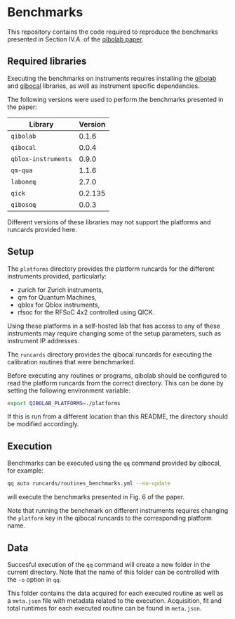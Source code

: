 # Benchmarks

This repository contains the code required to reproduce the benchmarks presented in Section IV.A. of the [qibolab paper](https://arxiv.org/abs/2308.06313).

## Required libraries

Executing the benchmarks on instruments requires installing the [qibolab](https://qibo.science/qibolab/stable/getting-started/installation.html)
and [qibocal](https://qibo.science/qibocal/stable/getting-started/installation.html) libraries, as well as instrument specific dependencies.

The following versions were used to perform the benchmarks presented in the paper:

Library | Version
-- | --
`qibolab` | 0.1.6
`qibocal` | 0.0.4
`qblox-instruments` | 0.9.0
`qm-qua` | 1.1.6
`laboneq` | 2.7.0
`qick` | 0.2.135
`qibosoq` | 0.0.3

Different versions of these libraries may not support the platforms and runcards provided here.

## Setup

The `platforms` directory provides the platform runcards for the different instruments provided, particularly:
* zurich for Zurich instruments,
* qm for Quantum Machines,
* qblox for Qblox instruments,
* rfsoc for the RFSoC 4x2 controlled using QICK.

Using these platforms in a self-hosted lab that has access to any of these instruments may require changing some of the setup parameters, such as instrument IP addresses.

The `runcards` directory provides the qibocal runcards for executing the calibration routines that were benchmarked.

Before executing any routines or programs, qibolab should be configured to read the platform runcards from the correct directory.
This can be done by setting the following environment variable:
```sh
export QIBOLAB_PLATFORMS=./platforms
```
If this is run from a different location than this README, the directory should be modified accordingly.

## Execution

Benchmarks can be executed using the `qq` command provided by qibocal, for example:
```sh
qq auto runcards/routines_benchmarks.yml --no-update
```
will execute the benchmarks presented in Fig. 6 of the paper.

Note that running the benchmark on different instruments requires changing the `platform` key in the qibocal runcards to the corresponding platform name.

## Data

Succesful execution of the `qq` command will create a new folder in the current directory.
Note that the name of this folder can be controlled with the `-o` option in `qq`.

This folder contains the data acquired for each executed routine as well as a `meta.json` file
with metadata related to the execution. Acquisition, fit and total runtimes for each executed
routine can be found in `meta.json`.

